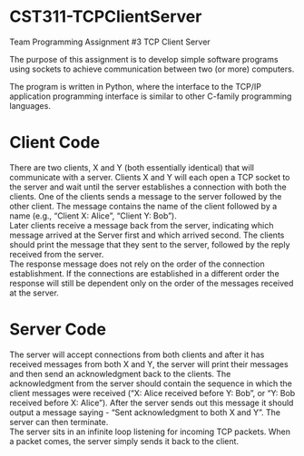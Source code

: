 # CST311-TCPClientServer
Team Programming Assignment #3 TCP Client Server

The purpose of this assignment is to develop simple software programs using sockets to achieve communication between two (or more) computers. 
 
The program is written in Python, where the interface to the TCP/IP application programming interface is similar to other C-family programming languages. 

# Client Code 
There are two clients, X and Y (both essentially identical) that will communicate with a server. Clients X and Y will each open a TCP socket to the server and wait until the server establishes a connection with both the clients. One of the clients sends a message to the server followed by the other client. The message contains the name of the client followed by a name (e.g., “Client X: Alice”, “Client Y: Bob”).  
Later clients receive a message back from the server, indicating which message arrived at the Server first and which arrived second. The clients should print the message that they sent to the server, followed by the reply received from the server.  
The response message does not rely on the order of the connection establishment. If the connections are established in a different order the response will still be dependent only on the order of the messages received at the server.
 
# Server Code 
The server will accept connections from both clients and after it has received messages from both X and Y, the server will print their messages and then send an acknowledgment back to the clients. The acknowledgment from the server should contain the sequence in which the client messages were received (“X: Alice received before Y: Bob”, or “Y: Bob received before X: Alice”). After the server sends out this message it should output a message saying - “Sent acknowledgment to both X and Y”. The server can then terminate.  
The server sits in an infinite loop listening for incoming TCP packets. When a packet comes, the server simply sends it back to the client.
